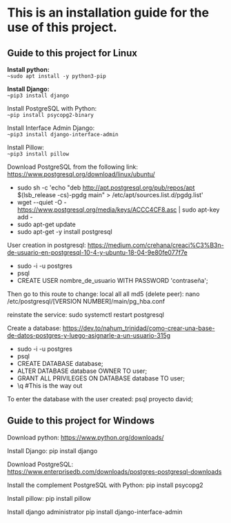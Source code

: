 # This is an installation guide for the use of this project.

## Guide to this project for Linux

**Install python:**<br>
``` ~sudo apt install -y python3-pip ```

**Install Django:**<br>
``` ~pip3 install django ```

Install PostgreSQL with Python:<br>
``` ~pip install psycopg2-binary ```

Install Interface Admin Django:<br>
``` ~pip3 install django-interface-admin ```

Install Pillow:<br>
``` ~pip3 install pillow ``` 

Download PostgreSQL from the following link: 
https://www.postgresql.org/download/linux/ubuntu/

- sudo sh -c 'echo "deb http://apt.postgresql.org/pub/repos/apt $(lsb_release -cs)-pgdg main" > /etc/apt/sources.list.d/pgdg.list'
- wget --quiet -O - https://www.postgresql.org/media/keys/ACCC4CF8.asc | sudo apt-key add -
- sudo apt-get update
- sudo apt-get -y install postgresql

User creation in postgresql:
https://medium.com/crehana/creaci%C3%B3n-de-usuario-en-postgresql-10-4-y-ubuntu-18-04-9e80fe077f7e

- sudo -i -u postgres
- psql
- CREATE USER nombre_de_usuario WITH PASSWORD 'contraseña';

Then go to this route to change: local all all md5 (delete peer):
  nano /etc/postgresql/[VERSION NUMBER]/main/pg_hba.conf

reinstate the service:
  sudo systemctl restart postgresql

Create a database:
https://dev.to/nahum_trinidad/como-crear-una-base-de-datos-postgres-y-luego-asignarle-a-un-usuario-315g

- sudo -i -u postgres
- psql
- CREATE DATABASE database;
- ALTER DATABASE database OWNER TO user;
- GRANT ALL PRIVILEGES ON DATABASE database TO user;
- \q #This is the way out

To enter the database with the user created:
  psql proyecto david;


## Guide to this project for Windows

Download python:
  https://www.python.org/downloads/

Install Django:
  pip install django

Download PostgreSQL:
  https://www.enterprisedb.com/downloads/postgres-postgresql-downloads

Install the complement PostgreSQL with Python:
  pip install psycopg2

Install pillow:
 pip install pillow

Install django administrator
pip install django-interface-admin